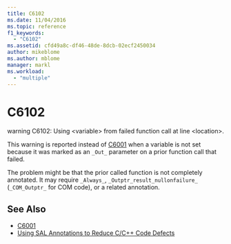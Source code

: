 ```yaml
---
title: C6102
ms.date: 11/04/2016
ms.topic: reference
f1_keywords:
  - "C6102"
ms.assetid: cfd49a8c-df46-48de-8dcb-02ecf2450034
author: mikeblome
ms.author: mblome
manager: markl
ms.workload:
  - "multiple"
---
```

# C6102
warning C6102: Using \<variable> from failed function call at line \<location>.

 This warning is reported instead of [C6001](../code-quality/c6001.md) when a variable is not set because it was marked as an `_Out_` parameter on a prior function call that failed.

 The problem might be that the prior called function is not completely annotated. It may require `_Always_`, `_Outptr_result_nullonfailure_` (`_COM_Outptr_` for COM code), or a related annotation.

## See Also

- [C6001](../code-quality/c6001.md)
- [Using SAL Annotations to Reduce C/C++ Code Defects](../code-quality/using-sal-annotations-to-reduce-c-cpp-code-defects.md)